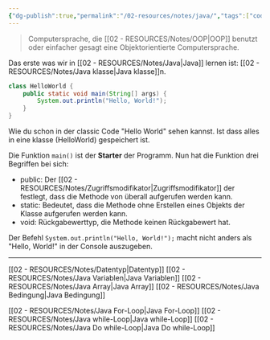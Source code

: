```yaml
---
{"dg-publish":true,"permalink":"/02-resources/notes/java/","tags":["code/java","inProgress"],"updated":"2024-09-23T13:42:37.653+02:00"}
---
```


> Computersprache, die [[02 - RESOURCES/Notes/OOP\|OOP]] benutzt oder einfacher gesagt eine Objektorientierte Computersprache.

Das erste was wir in [[02 - RESOURCES/Notes/Java\|Java]] lernen ist: [[02 - RESOURCES/Notes/Java klasse\|Java klasse]]n.
```java
class HelloWorld {
    public static void main(String[] args) {
        System.out.println("Hello, World!"); 
    }
}
```

Wie du schon in der classic Code "Hello World" sehen kannst. 
Ist dass alles in eine klasse (HelloWorld) gespeichert ist.

Die Funktion `main()` ist der **Starter** der Programm.
Nun hat die Funktion drei Begriffen bei sich:
- public: Der [[02 - RESOURCES/Notes/Zugriffsmodifikator\|Zugriffsmodifikator]] der festlegt, dass die Methode von überall aufgerufen werden kann.
- static: Bedeutet, dass die Methode ohne Erstellen eines Objekts der Klasse aufgerufen werden kann.
- void: Rückgabewerttyp, die Methode keinen Rückgabewert hat.

Der Befehl `System.out.println("Hello, World!");` macht nicht anders als "Hello, World!" in der Console auszugeben.

___

[[02 - RESOURCES/Notes/Datentyp\|Datentyp]]
[[02 - RESOURCES/Notes/Java Variablen\|Java Variablen]]
[[02 - RESOURCES/Notes/Java Array\|Java Array]]
[[02 - RESOURCES/Notes/Java Bedingung\|Java Bedingung]]

[[02 - RESOURCES/Notes/Java For-Loop\|Java For-Loop]]
[[02 - RESOURCES/Notes/Java while-Loop\|Java while-Loop]]
[[02 - RESOURCES/Notes/Java Do while-Loop\|Java Do while-Loop]]


